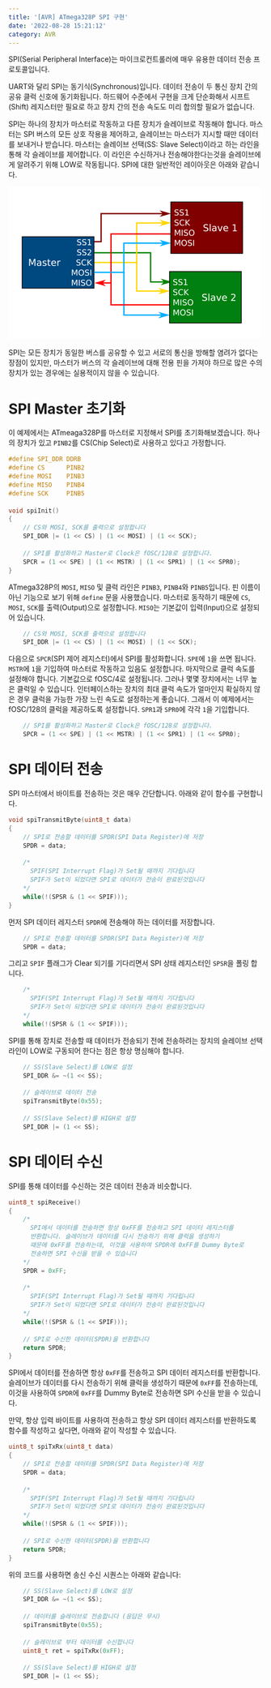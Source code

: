 ```yaml
---
title: '[AVR] ATmega328P SPI 구현'
date: '2022-08-28 15:21:12'
category: AVR
---
```


SPI(Serial Peripheral Interface)는 마이크로컨트롤러에 매우 유용한 데이터 전송 프로토콜입니다.

UART와 달리 SPI는 동기식(Synchronous)입니다. 데이터 전송이 두 통신 장치 간의 공유 클럭 신호에 동기화됩니다. 하드웨어 수준에서 구현을 크게 단순화해서 시프트(Shift) 레지스터만 필요로 하고 장치 간의 전송 속도도 미리 합의할 필요가 없습니다.

SPI는 하나의 장치가 마스터로 작동하고 다른 장치가 슬레이브로 작동해야 합니다. 마스터는 SPI 버스의 모든 상호 작용을 제어하고, 슬레이브는 마스터가 지시할 때만 데이터를 보내거나 받습니다. 마스터는 슬레이브 선택(SS: Slave Select)이라고 하는 라인을 통해 각 슬레이브를 제어합니다. 이 라인은 수신하거나 전송해야한다는것을 슬레이브에게 알려주기 위해 LOW로 작동됩니다. SPI에 대한 일반적인 레이아웃은 아래와 같습니다.

![SPI Layout](/assets/image/2022-08-28-AVR-ATmega328P-SPI/2022-08-28-AVR-ATmega328P-SPI_1.png)

SPI는 모든 장치가 동일한 버스를 공유할 수 있고 서로의 통신을 방해할 염려가 없다는 장점이 있지만, 마스터가 버스의 각 슬레이브에 대해 전용 핀을 가져야 하므로 많은 수의 장치가 있는 경우에는 실용적이지 않을 수 있습니다.

# SPI Master 초기화

이 예제에서는 ATmeaga328P를 마스터로 지정해서 SPI를 초기화해보겠습니다. 하나의 장치가 있고 `PINB2`를 CS(Chip Select)로 사용하고 있다고 가정합니다.

```c
#define SPI_DDR DDRB
#define CS      PINB2
#define MOSI    PINB3
#define MISO    PINB4
#define SCK     PINB5

void spiInit()
{
    // CS와 MOSI, SCK를 출력으로 설정합니다
    SPI_DDR |= (1 << CS) | (1 << MOSI) | (1 << SCK);

    // SPI를 활성화하고 Master로 Clock은 fOSC/128로 설정합니다.
    SPCR = (1 << SPE) | (1 << MSTR) | (1 << SPR1) | (1 << SPR0);
}
```

ATmega328P의 `MOSI`, `MISO` 및 클럭 라인은 `PINB3`, `PINB4`와 `PINB5`입니다. 핀 이름이 아닌 기능으로 보기 위해 `define` 문을 사용했습니다. 마스터로 동작하기 때문에 `CS`, `MOSI`, `SCK`를 출력(Output)으로 설정합니다. `MISO`는 기본값이 입력(Input)으로 설정되어 있습니다.

```c
    // CS와 MOSI, SCK를 출력으로 설정합니다
    SPI_DDR |= (1 << CS) | (1 << MOSI) | (1 << SCK);
```

다음으로 `SPCR`(SPI 제어 레지스터)에서 SPI를 활성화합니다. `SPE`에 `1`을 쓰면 됩니다. `MSTR`에 `1`을 기입하여 마스터로 작동하고 있음도 설정합니다. 마지막으로 클럭 속도를 설정해야 합니다. 기본값으로 fOSC/4로 설정됩니다. 그러나 몇몇 장치에서는 너무 높은 클럭일 수 있습니다. 인터페이스하는 장치의 최대 클럭 속도가 얼마인지 확실하지 않은 경우 클럭을 가능한 가장 느린 속도로 설정하는게 좋습니다. 그래서 이 예제에서는 fOSC/128의 클럭을 제공하도록 설정합니다. `SPR1`과 `SPR0`에 각각 `1`을 기입합니다.

```c
    // SPI를 활성화하고 Master로 Clock은 fOSC/128로 설정합니다.
    SPCR = (1 << SPE) | (1 << MSTR) | (1 << SPR1) | (1 << SPR0);
```

# SPI 데이터 전송

SPI 마스터에서 바이트를 전송하는 것은 매우 간단합니다. 아래와 같이 함수를 구현합니다.

```c
void spiTransmitByte(uint8_t data)
{
    // SPI로 전송할 데이터를 SPDR(SPI Data Register)에 저장
    SPDR = data;

    /*
      SPIF(SPI Interrupt Flag)가 Set될 때까지 기다립니다
      SPIF가 Set이 되었다면 SPI로 데이터가 전송이 완료된것입니다
    */
    while(!(SPSR & (1 << SPIF)));
}
```

먼저 SPI 데이터 레지스터 `SPDR`에 전송해야 하는 데이터를 저장합니다.

```c
    // SPI로 전송할 데이터를 SPDR(SPI Data Register)에 저장
    SPDR = data;
```

그리고 `SPIF` 플래그가 Clear 되기를 기다리면서 SPI 상태 레지스터인 `SPSR`을 폴링 합니다.

```c
    /*
      SPIF(SPI Interrupt Flag)가 Set될 때까지 기다립니다
      SPIF가 Set이 되었다면 SPI로 데이터가 전송이 완료된것입니다
    */
    while(!(SPSR & (1 << SPIF)));
```

SPI를 통해 장치로 전송할 때 데이터가 전송되기 전에 전송하려는 장치의 슬레이브 선택 라인이 LOW로 구동되어 한다는 점은 항상 명심해야 합니다.

```c
    // SS(Slave Select)를 LOW로 설정
    SPI_DDR &= ~(1 << SS);

    // 슬레이브로 데이터 전송
    spiTransmitByte(0x55);

    // SS(Slave Select)를 HIGH로 설정
    SPI_DDR |= (1 << SS);
```

# SPI 데이터 수신

SPI를 통해 데이터를 수신하는 것은 데이터 전송과 비슷합니다.

```c
uint8_t spiReceive()
{
    /*
      SPI에서 데이터를 전송하면 항상 0xFF를 전송하고 SPI 데이터 레지스터를
      반환합니다. 슬레이브가 데이터를 다시 전송하기 위해 클럭을 생성하기
      때문에 0xFF를 전송하는데, 이것을 사용하여 SPDR에 0xFF를 Dummy Byte로
      전송하면 SPI 수신을 받을 수 있습니다
    */
    SPDR = 0xFF;

    /*
      SPIF(SPI Interrupt Flag)가 Set될 때까지 기다립니다
      SPIF가 Set이 되었다면 SPI로 데이터가 전송이 완료된것입니다
    */
    while(!(SPSR & (1 << SPIF)));

    // SPI로 수신한 데이터(SPDR)을 반환합니다
    return SPDR;
}
```

SPI에서 데이터를 전송하면 항상 `0xFF`를 전송하고 SPI 데이터 레지스터를 반환합니다. 슬레이브가 데이터를 다시 전송하기 위해 클럭을 생성하기 때문에 `0xFF`를 전송하는데, 이것을 사용하여 `SPDR`에 `0xFF`를 Dummy Byte로 전송하면 SPI 수신을 받을 수 있습니다.

만약, 항상 입력 바이트를 사용하여 전송하고 항상 SPI 데이터 레지스터를 반환하도록 함수를 작성하고 싶다면, 아래와 같이 작성할 수 있습니다.

```c
uint8_t spiTxRx(uint8_t data)
{
    // SPI로 전송할 데이터를 SPDR(SPI Data Register)에 저장
    SPDR = data;

    /*
      SPIF(SPI Interrupt Flag)가 Set될 때까지 기다립니다
      SPIF가 Set이 되었다면 SPI로 데이터가 전송이 완료된것입니다
    */
    while(!(SPSR & (1 << SPIF)));

    // SPI로 수신한 데이터(SPDR)을 반환합니다
    return SPDR;
}
```

위의 코드를 사용하면 송신 수신 시퀀스는 아래와 같습니다:

```c
    // SS(Slave Select)를 LOW로 설정
    SPI_DDR &= ~(1 << SS);

    // 데이터를 슬레이브로 전송합니다 (응답은 무시)
    spiTransmitByte(0x55);

    // 슬레이브로 부터 데이터를 수신합니다
    uint8_t ret = spiTxRx(0xFF);

    // SS(Slave Select)를 HIGH로 설정
    SPI_DDR |= (1 << SS);
```
